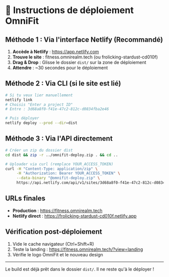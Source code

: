 # 🚀 Instructions de déploiement OmniFit

## Méthode 1 : Via l'interface Netlify (Recommandé)

1. **Accède à Netlify** : https://app.netlify.com
2. **Trouve le site** : fitness.omnirealm.tech (ou frolicking-stardust-cd010f)
3. **Drag & Drop** : Glisse le dossier `dist/` sur la zone de déploiement
4. **Attendre** : ~30 secondes pour le déploiement

## Méthode 2 : Via CLI (si le site est lié)

```bash
# Si tu veux lier manuellement
netlify link
# Choisis "Enter a project ID"
# Entre : 3d68a8f0-f41e-47c2-812c-d0834fba2e46

# Puis déployer
netlify deploy --prod --dir=dist
```

## Méthode 3 : Via l'API directement

```bash
# Créer un zip du dossier dist
cd dist && zip -r ../omnifit-deploy.zip . && cd ..

# Uploader via curl (remplace YOUR_ACCESS_TOKEN)
curl -H "Content-Type: application/zip" \
     -H "Authorization: Bearer YOUR_ACCESS_TOKEN" \
     --data-binary "@omnifit-deploy.zip" \
     https://api.netlify.com/api/v1/sites/3d68a8f0-f41e-47c2-812c-d0834fba2e46/deploys
```

## URLs finales

- **Production** : https://fitness.omnirealm.tech
- **Netlify direct** : https://frolicking-stardust-cd010f.netlify.app

## Vérification post-déploiement

1. Vide le cache navigateur (Ctrl+Shift+R)
2. Teste la landing : https://fitness.omnirealm.tech/?view=landing
3. Vérifie le logo OmniFit et le nouveau design

---

Le build est déjà prêt dans le dossier `dist/`. Il ne reste qu'à le déployer !